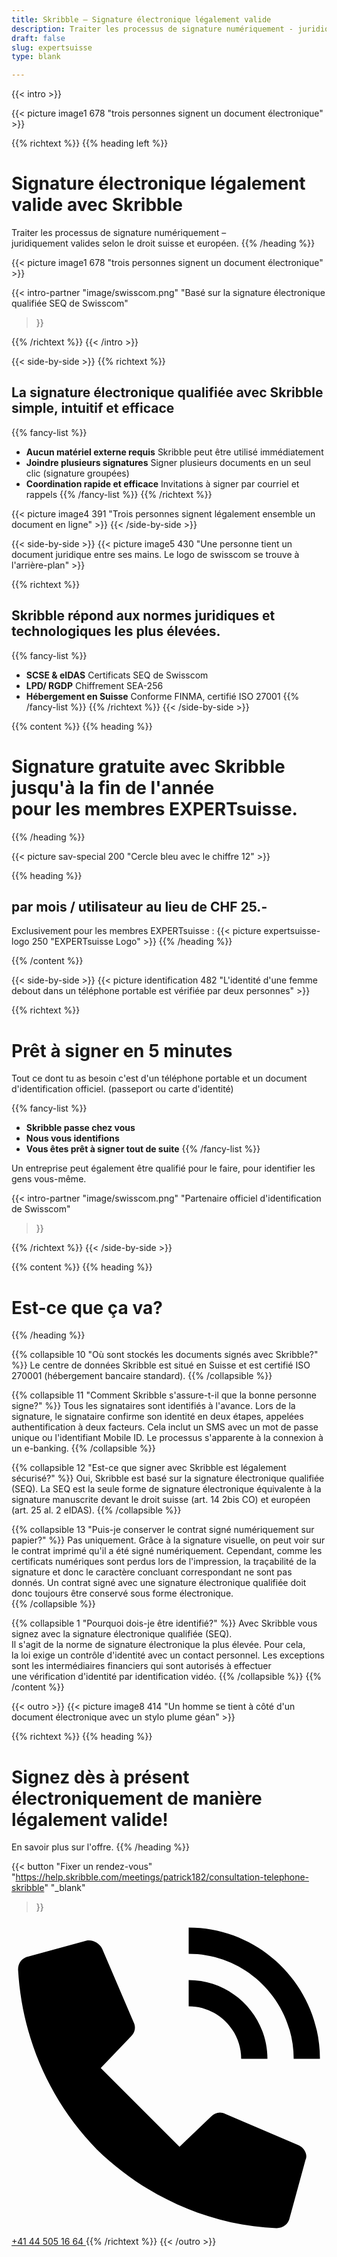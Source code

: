```yaml
---
title: Skribble – Signature électronique légalement valide
description: Traiter les processus de signature numériquement - juridiquement valides selon le droit suisse et européen.
draft: false
slug: expertsuisse
type: blank

---
```


{{< intro >}}
<div class="hide-for-mobile">
  {{< picture image1 678 "trois personnes signent un document électronique" >}}
</div>

{{% richtext %}}
{{% heading left %}}
# Signature électronique légalement valide avec Skribble
Traiter les processus de signature numériquement &ndash; <br class="hide-for-mobile">juridiquement valides selon le droit suisse et européen.
{{% /heading %}}

<div class="hide-for-desktop">
  {{< picture image1 678 "trois personnes signent un document électronique" >}}
</div>

{{< intro-partner
  "image/swisscom.png"
  "Basé sur la signature électronique qualifiée SEQ de Swisscom"
>}}

{{% /richtext %}}
{{< /intro >}}

[//]: # (--------------------------------------------------------------------------------------------------------------)

{{< side-by-side >}}
{{% richtext %}}
## La signature électronique qualifiée avec Skribble simple, intuitif et efficace
{{% fancy-list %}}
- **Aucun matériel externe requis** Skribble peut être utilisé immédiatement
- **Joindre plusieurs signatures** Signer plusieurs documents en un seul clic (signature groupées)
- **Coordination rapide et efficace** Invitations à signer par courriel et rappels
{{% /fancy-list %}}
{{% /richtext %}}

{{< picture image4 391 "Trois personnes signent légalement ensemble un document en ligne" >}}
{{< /side-by-side >}}

[//]: # (--------------------------------------------------------------------------------------------------------------)

{{< side-by-side >}}
{{< picture image5 430 "Une personne tient un document juridique entre ses mains. Le logo de swisscom se trouve à l'arrière-plan" >}}

{{% richtext %}}
## Skribble répond aux normes juridiques et technologiques les plus élevées.
{{% fancy-list %}}
- **SCSE & eIDAS** Certificats SEQ de Swisscom
- **LPD/ RGDP** Chiffrement SEA-256
- **Hébergement en Suisse** Conforme FINMA, certifié ISO 27001
{{% /fancy-list %}}
{{% /richtext %}}
{{< /side-by-side >}}

[//]: # (--------------------------------------------------------------------------------------------------------------)

{{% content %}}
{{% heading %}}
# Signature gratuite avec Skribble <br class="hide-for-mobile">jusqu'à la fin de l'année <br class="hide-for-mobile">pour les membres EXPERTsuisse.
{{% /heading %}}

{{< picture sav-special 200 "Cercle bleu avec le chiffre 12" >}}

{{% heading %}}
## par mois / utilisateur au lieu de CHF 25.-
Exclusivement pour les membres EXPERTsuisse :
{{< picture expertsuisse-logo 250 "EXPERTsuisse Logo" >}}
{{% /heading %}}

{{% /content %}}

[//]: # (--------------------------------------------------------------------------------------------------------------)

{{< side-by-side >}}
{{< picture identification 482 "L'identité d'une femme debout dans un téléphone portable est vérifiée par deux personnes" >}}

{{% richtext %}}
# Prêt à signer en 5 minutes

Tout ce dont tu as besoin c'est d'un téléphone portable et un document d'identification officiel. (passeport ou carte d'identité)

{{% fancy-list %}}
- **Skribble passe chez vous**
- **Nous vous identifions**
- **Vous êtes prêt à signer tout de suite**
{{% /fancy-list %}}

Un entreprise peut également être qualifié pour le faire, pour identifier les gens vous-même.

{{< intro-partner
  "image/swisscom.png"
  "Partenaire officiel d'identification de Swisscom"
>}}

{{% /richtext %}}
{{< /side-by-side >}}

[//]: # (--------------------------------------------------------------------------------------------------------------)


{{% content %}}
{{% heading %}}
# Est-ce que ça va?
{{% /heading %}}

{{% collapsible 10 "Où sont stockés les documents signés avec Skribble?" %}}
Le centre de données Skribble est situé en Suisse et est certifié ISO 270001 (hébergement bancaire standard). 
{{% /collapsible %}}

{{% collapsible 11 "Comment Skribble s'assure-t-il que la bonne personne signe?" %}}
Tous les signataires sont identifiés à l'avance. Lors de la signature, le signataire confirme son identité en deux étapes, appelées authentification à deux facteurs. Cela inclut un SMS avec un mot de passe unique ou l'identifiant Mobile ID. Le processus s'apparente à la connexion à un e-banking.
{{% /collapsible %}}

{{% collapsible 12 "Est-ce que signer avec Skribble est légalement sécurisé?" %}}
Oui, Skribble est basé sur la signature électronique qualifiée (SEQ). La SEQ est la seule forme de signature électronique équivalente à la signature manuscrite devant le droit suisse (art. 14 2bis CO) et européen (art. 25 al. 2 eIDAS). 
{{% /collapsible %}}

{{% collapsible 13 "Puis-je conserver le contrat signé numériquement sur papier?" %}}
Pas uniquement. Grâce à la signature visuelle, on peut voir sur le contrat imprimé qu'il a été signé numériquement. Cependant, comme les certificats numériques sont perdus lors de l'impression, la traçabilité de la signature et donc le caractère concluant correspondant ne sont pas donnés. Un contrat signé avec une signature électronique qualifiée doit donc toujours être conservé sous forme électronique.           
{{% /collapsible %}}

{{% collapsible 1 "Pourquoi dois-je être identifié?" %}}
Avec Skribble vous signez avec la signature électronique qualifiée (SEQ). <br class="hide-for-mobile">Il s'agit de la norme de signature électronique la plus élevée. Pour cela, <br class="hide-for-mobile">la loi exige un contrôle d'identité avec un contact personnel. Les exceptions <br class="hide-for-mobile">sont les intermédiaires financiers qui sont autorisés à effectuer <br class="hide-for-mobile">une vérification d'identité par identification vidéo.
{{% /collapsible %}}
{{% /content %}}

[//]: # (--------------------------------------------------------------------------------------------------------------)
{{< outro >}}
{{< picture image8 414 "Un homme se tient à côté d'un document électronique avec un stylo plume géan" >}}

{{% richtext %}}
{{% heading %}}
# Signez dès à présent électroniquement de manière légalement valide!
En savoir plus sur l'offre.
{{% /heading %}}

{{< button
  "Fixer un rendez-vous"
  "https://help.skribble.com/meetings/patrick182/consultation-telephone-skribble"
  "_blank"
>}}
<a class="mobile-link" href="tel:+41445051664">
  <svg version="1.1" id="Ebene_1" xmlns="http://www.w3.org/2000/svg" xmlns:xlink="http://www.w3.org/1999/xlink" x="0px" y="0px"
	 viewBox="0 0 24 24" style="enable-background:new 0 0 24 24;" xml:space="preserve">
		<path d="M21.5,10.5h2c0-5.5-4.5-10-10-10v2C17.9,2.5,21.5,6.1,21.5,10.5z M17.5,10.5h2c0-3.3-2.7-6-6-6v2
			C15.7,6.5,17.5,8.3,17.5,10.5z M21.9,17.1l-5.6-2.4c-0.4-0.2-0.8-0.1-1.1,0.2l-2.4,2.3l-6-6l2.3-2.4c0.3-0.3,0.4-0.7,0.2-1.1
			L6.9,2.1C6.7,1.7,6.2,1.4,5.7,1.5L1.3,2.7c-0.5,0.1-0.8,0.5-0.8,1c0.3,5.2,2.4,10,6,13.7c3.7,3.6,8.6,5.8,13.7,6
			c0.5,0,0.9-0.3,1-0.8l1.2-4.4C22.6,17.8,22.3,17.3,21.9,17.1z"/>
  </svg>
  +41 44 505 16 64
</a>
{{% /richtext %}}
{{< /outro >}}
